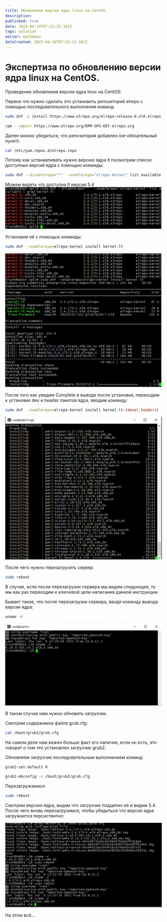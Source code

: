 ```yaml
---
title: Обновление версии ядра linux на CentOS.
description: 
published: true
date: 2023-04-19T07:22:32.181Z
tags: solution
editor: markdown
dateCreated: 2023-04-19T07:22:32.181Z
---
```


# Экспертиза по обновлению версии ядра linux на CentOS.

Проведение обновления версии ядра linux на CentOS:

Первое что нужно сделать это установить репозиторий elrepo с помощью последовательного выполнения команд:

```bash
sudo dnf -y install https://www.elrepo.org/elrepo-release-8.el8.elrepo.noarch.rpm
```

```bash
rpm --import https://www.elrepo.org/RPM-GPG-KEY-elrepo.org
```

Далее можно убедиться, что репозиторий добавлен (не обязательный пункт):

```bash
cat /etc/yum.repos.d/elrepo.repo
```

Потому как устанавливать нужно версию ядра lt посмотрим список доступных версий ядра с помощью команды:

```bash
sudo dnf --disablerepo="*" --enablerepo="elrepo-kernel" list available | grep kernel-lt
```

Можем видеть что доступна lt версия 5.4
![coreversions.png](/solutions/coreversions.png)

Установим её с помощью команды:

```bash
sudo dnf --enablerepo=elrepo-kernel install kernel-lt
```

![installcorelt.png](/solutions/installcorelt.png)

После того как увидим Complete в выводе после установки, переходим к установке dev и header пакетов ядра, вводим команду:

```bash
sudo dnf --enablerepo=elrepo-kernel install kernel-lt-{devel,headers}
```


![installheader.png](/solutions/installheader.png)

После чего нужно перезагрузить сервер.

```bash
sudo reboot
```

В случае, если после перезагрузки сервера мы видим следующее, то мы как раз переходим к ключевой цели написания данной инструкции.

Бывает такое, что после перезагрузки сервера, вводя команду вывода версии ядра:

```
uname -r
```
![unamer.jpg](/solutions/unamer.jpg)

В таком случае нам нужно обновить загрузчик.

Смотрим содержимое файла grub.cfg: 

```bash
cat /boot/grub2/grub.cfg
```

На самом деле нам важен больше факт его наличия, если он есть, это говорит о том что установлен загрузчик grub2.

Обновляем загрузчик последовательным выполнением команд:

```bash
grub2-set-default 0
```

```bash
grub2-mkconfig -o /boot/grub2/grub.cfg
```

Перезагружаемся:

```bash
sudo reboot
```

Смотрим версию ядра, видим что загрузчик подцепил её и видим 5.4. После чего вновь перезагрузимся, чтобы убедиться что версия ядра загружается персистентно:

![newcoreversion.png](/solutions/newcoreversion.png)


На этом всё...